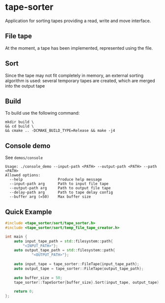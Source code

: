 # tape-sorter
Application for sorting tapes providing a read, write and move interface.
## File tape
At the moment, a tape has been implemented, represented using the file.
## Sort
Since the tape may not fit completely in memory, an external sorting algorithm is used: several 
temporary tapes are created, which are merged into the output tape
## Build
To build use the following command:
```shell
mkdir build \
&& cd build \
&& cmake .. -DCMAKE_BUILD_TYPE=Release && make -j4
```
## Console demo
See `demos/console`
```shell
Usage: ./console_demo --input-path <PATH> --output-path <PATH> --path <PATH>
Allowed options:
  --help                Produce help message
  --input-path arg      Path to input file tape
  --output-path arg     Path to output file tape
  --delay-path arg      Path to tape delay config
  --buffer arg (=50)    Max buffer size
```
## Quick Example

```c++
#include <tape_sorter/sort/tape_sorter.h>
#include <tape_sorter/sort/temp_file_tape_creator.h>

int main {
    auto input_tape_path = std::filesystem::path{
        "<INPUT_PATH>"};
    auto output_tape_path = std::filesystem::path{
            "<OUTPUT_PATH>"};
    
    auto input_tape = tape_sorter::FileTape{input_tape_path};
    auto output_tape = tape_sorter::FileTape{output_tape_path};
    
    auto buffer_size = 50;
    tape_sorter::TapeSorter{buffer_size}.Sort(input_tape, output_tape);
    
    return 0;
};
```


